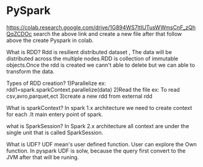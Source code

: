# PySpark
https://colab.research.google.com/drive/1G894WS7ltIUTusWWmsCnF_zQhQqZCDOc
search the above link and create a new file 
after that follow above the create Pyspark in colab.

What is RDD?
    Rdd is resilient distributed dataset , The data will be distributed across the multiple nodes.RDD is collection of immutable objects.Once the rdd is created we cann't able to delete but we can able to transform the data.

Types of RDD creation?
     1)Parallelize 
           ex: rdd1=spark.sparkContext.parallelize(data)
     2)Read the file
           ex: To read csv,avro,parquet,ect
     3)create a new rdd from external rdd

What is sparkContext?
     In spark 1.x architecture we need to create context  for each .It main entery point of spark.
     
what is SparkSession?
      In Spark 2.x architecture all context are under the single unit that is called SparkSession.
	
What is UDF?
      UDF mean's user defined function. User can explore the Own function. In pyspark UDF is solw, because the query first convert to the JVM after that will be runing.
      


